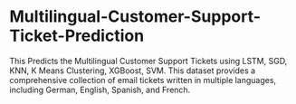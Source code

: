 # Multilingual-Customer-Support-Ticket-Prediction
This Predicts the Multilingual Customer Support Tickets using LSTM, SGD, KNN, K Means Clustering, XGBoost, SVM. This dataset provides a comprehensive collection of email tickets written in multiple languages, including German, English, Spanish, and French.
